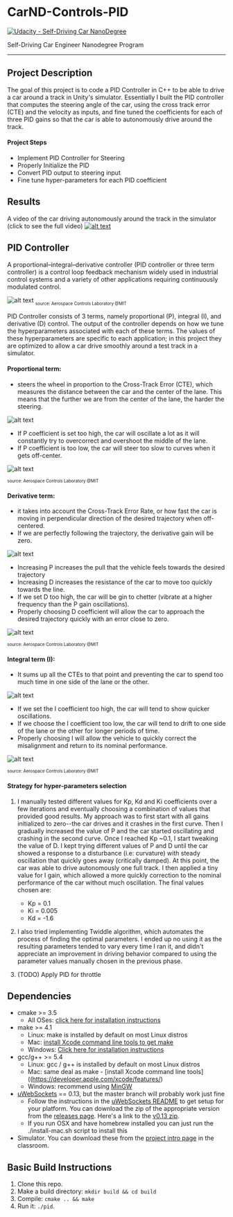 # CarND-Controls-PID
[![Udacity - Self-Driving Car NanoDegree](https://s3.amazonaws.com/udacity-sdc/github/shield-carnd.svg)](http://www.udacity.com/drive)

Self-Driving Car Engineer Nanodegree Program

---

## Project Description
The goal of this project is to code a PID Controller in C++ to be able to drive a car around a track in Unity's simulator. Essentially I built the PID controller that computes the steering angle of the car, using the cross track error (CTE) and the velocity as inputs, and fine tuned the coefficients for each of three PID gains so that the car is able to autonomously drive around the track. 

#### Project Steps
* Implement PID Controller for Steering
* Properly Initialize the PID
* Convert PID output to steering input
* Fine tune hyper-parameters for each PID coefficient

## Results
A video of the car driving autonomously around the track in the simulator (click to see the full video)
[![alt text][video1]](https://youtu.be/5VSFL0pN86w/)

## PID Controller

A proportional–integral–derivative controller (PID controller or three term controller) is a control loop feedback mechanism widely used in industrial control systems and a variety of other applications requiring continuously modulated control.

![alt text][image0]
<sub><sub>source: Aerospace Controls Laboratory @MIT


PID Controller consists of 3 terms, namely proportional (P), integral (I), and derivative (D) control. The output of the controller depends on how we tune the hyperparameters associated with each of these terms. The values of these hyperparameters are specific to each application; in this project they are optimized to allow a car drive smoothly around a test track in a simulator. 

#### Proportional term: 
* steers the wheel in proportion to the Cross-Track Error (CTE), which measures the distance between the car and the center of the lane. This means that the further we are from the center of the lane, the harder the steering. 

![alt text][equation1]
* If P coefficient is set too high, the car will oscillate a lot as it will constantly try to overcorrect and overshoot the middle of the lane.  
* If P coefficient is too low, the car will steer too slow to curves when it gets off-center. 

![alt text][image1]

<sub><sub>source: Aerospace Controls Laboratory @MIT


#### Derivative term: 
* it takes into account the Cross-Track Error Rate, or how fast the car is moving in perpendicular direction of the desired trajectory when off-centered. 
* If we are perfectly following the trajectory, the derivative gain will be zero. 

![alt text][equation2]
* Increasing P increases the pull that the vehicle feels towards the desired trajectory
* Increasing D increases the resistance of the car to move too quickly towards the line.
* If we set D too high, the car will be gin to chetter (vibrate at a higher frequency than the P gain oscillations).
* Properly choosing D coefficient will allow the car to approach the desired trajectory quickly with an error close to zero. 

![alt text][image2]

<sub><sub>source: Aerospace Controls Laboratory @MIT


#### Integral term (I): 
* It sums up all the CTEs to that point and preventing the car to spend too much time in one side of the lane or the other. 

![alt text][equation3]
* If we set the I coefficient too high, the car will tend to show quicker oscillations.
* If we choose the I coefficient too low, the car will tend to drift to one side of the lane or the other for longer periods of time. 
* Properly  choosing I will allow the vehicle to quickly correct the misalignment and return to its nominal performance. 

![alt text][image3]

<sub><sub>source: Aerospace Controls Laboratory @MIT


#### Strategy for hyper-parameters selection
1. I manually tested different values for Kp, Kd and Ki coefficients over a few iterations and eventually choosing a combination of values that provided good results. My approach was to first start with all gains initialized to zero--the car drives and it crashes in the first curve. Then I gradually increased the value of P and the car started oscillating and crashing in the second curve. Once I reached Kp ~0.1, I start tweaking the value of D. I kept trying different values of P and D until the car showed a response to a disturbance (i.e: curvature) with steady oscillation that quickly goes away (critically damped). At this point, the car was able to drive autonomously one full track. I then applied a tiny value for I gain, which allowed a more quickly correction to the nominal performance of the car without much oscillation. The final values chosen are:
    * Kp = 0.1
    * Ki = 0.005
    * Kd = -1.6
2. I also tried implementing Twiddle algorithm, which automates the process of finding the optimal parameters. I ended up no using it as the resulting parameters tended to vary every time I ran it, and didn't appreciate an improvement in driving behavior compared to using the parameter values manually chosen in the previous phase. 

3. (TODO) Apply PID for throttle

## Dependencies

* cmake >= 3.5
  * All OSes: [click here for installation instructions](https://cmake.org/install/)
* make >= 4.1
  * Linux: make is installed by default on most Linux distros
  * Mac: [install Xcode command line tools to get make](https://developer.apple.com/xcode/features/)
  * Windows: [Click here for installation instructions](http://gnuwin32.sourceforge.net/packages/make.htm)
* gcc/g++ >= 5.4
  * Linux: gcc / g++ is installed by default on most Linux distros
  * Mac: same deal as make - [install Xcode command line tools]((https://developer.apple.com/xcode/features/)
  * Windows: recommend using [MinGW](http://www.mingw.org/)
* [uWebSockets](https://github.com/uWebSockets/uWebSockets) == 0.13, but the master branch will probably work just fine
  * Follow the instructions in the [uWebSockets README](https://github.com/uWebSockets/uWebSockets/blob/master/README.md) to get setup for your platform. You can download the zip of the appropriate version from the [releases page](https://github.com/uWebSockets/uWebSockets/releases). Here's a link to the [v0.13 zip](https://github.com/uWebSockets/uWebSockets/archive/v0.13.0.zip).
  * If you run OSX and have homebrew installed you can just run the ./install-mac.sh script to install this
* Simulator. You can download these from the [project intro page](https://github.com/udacity/CarND-PID-Control-Project/releases) in the classroom.

## Basic Build Instructions

1. Clone this repo.
2. Make a build directory: `mkdir build && cd build`
3. Compile: `cmake .. && make`
4. Run it: `./pid`. 



[//]: # (Image References)

[image0]: ./images/Controller_chart.png "Controller"
[image1]: ./images/P_control_examples.png "Kp comparison"
[image2]: ./images/PD_control_examples.png "Kd Comparison"
[image3]: ./images/PDI_control_examples.png "Ki Comparison"
[equation1]: ./images/P.gif
[equation2]: ./images/PD.gif
[equation3]: ./images/PDI.gif
[video1]: ./images/PID_trim.gif
